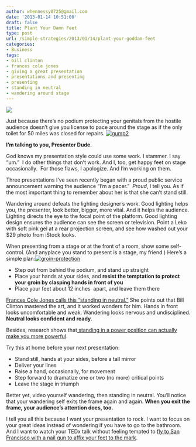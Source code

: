 ```yaml
---
author: whennessy0725@gmail.com
date: '2013-01-14 10:51:00'
draft: false
title: Plant Your Damn Feet
type: post
url: /simple-strategies/2013/01/14/plant-your-goddam-feet
categories:
- Business
tags:
- bill clinton
- frances cole jones
- giving a great presentation
- presentations and presenting
- presenting
- standing in neutral
- wandering around stage
---
```


![](http://static1.squarespace.com/static/56c87f52356fb0ec8c23c9b7/56d09050d9fd567b5dd38d8b/56d09059d9fd567b5dd38e42/1456509782971/gump2.jpg)

  



Just because there’s no podium protecting your genitals from the hostile audience doesn’t give you license to pace around the stage as if the only toilet for 50 miles was closed for repairs.
[![gump2](http://journeymapp.com/simplestrategies/wp-content/uploads/2013/01/gump2_thumb.jpg)
](http://journeymapp.com/simplestrategies/wp-content/uploads/2013/01/gump2.jpg)




**I’m talking to you, Presenter Dude.**




God knows my presentation style could use some work. I stammer. I say “um.”  I do other things that don’t work. And I, too, get happy feet on stage occasionally.  For those flaws, I apologize. And I’m working on them.




Three presentations I’ve seen recently began with a proud public service announcement warning the audience “I’m a pacer.”  _Proud_, I tell you. As if the most important thing to remember about her is that she can’t stand still.




Wandering around defeats the lighting designer’s work. Good lighting helps you, the presenter, look better, bigger, more vital. And it helps the audience. Lighting directs the eye to the focal point of the platform. Good lighting design ensures the audience can see the screen or television. Point a Leko with soft pink gel at a rear projection screen, and see how washed out your $29 photo from iStock looks.




When presenting from a stage or at the front of a room, show some self-control. (And anyplace you stand to present is a stage, my friend.) Here’s a simple plan:[![groin-protection](http://journeymapp.com/simplestrategies/wp-content/uploads/2013/01/groin-protection_thumb.jpg)
](http://journeymapp.com/simplestrategies/wp-content/uploads/2013/01/groin-protection.jpg)





  * Step out from behind the podium, and stand up straight
  * Place your hands at your sides, and **resist the temptation to protect your groin by clasping hands in front of you**
  * Place your feet about 12 inches  apart, and leave them there



[Frances Cole Jones calls this “standing in neutral.”](http://www.francescolejones.com/2012/03/neutral-is-anything-but/) She points out that Bill Clinton mastered the art, and it worked wonders for him. Hands in front looks uncomfortable and weak. Wandering looks nervous and undisciplined. **Neutral looks confident and ready**.




Besides, research shows that[ standing in a power position can actually make you more powerful](http://www.wired.com/wiredscience/2012/05/st_cuddy/).




Try this at home before your next presentation:





  * Stand still, hands at your sides, before a tall mirror
  * Deliver your lines
  * Raise a hand, occasionally, for movement
  * Step forward to dramatize one or two (no more) critical points
  * Leave the stage in triumph



Better yet, video yourself wandering, then standing in neutral. You’ll notice that your wandering self exits the frame again and again. **When you exit the frame, your audience’s attention does, too.**




I tell you all this because I want your presentation to rock. I want to focus on your great ideas instead of wondering if you have to go to the bathroom. And I want to watch your TEDx talk without feeling tempted to [fly to San Francisco with a nail gun to affix your feet to the mark](http://youtu.be/jpe-LKn-4gM).
